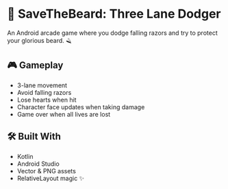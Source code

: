 # 🧔 SaveTheBeard: Three Lane Dodger

An Android arcade game where you dodge falling razors and try to protect your glorious beard. 🪒

## 🎮 Gameplay
- 3-lane movement
- Avoid falling razors
- Lose hearts when hit
- Character face updates when taking damage
- Game over when all lives are lost

## 🛠️ Built With
- Kotlin
- Android Studio
- Vector & PNG assets
- RelativeLayout magic ✨
